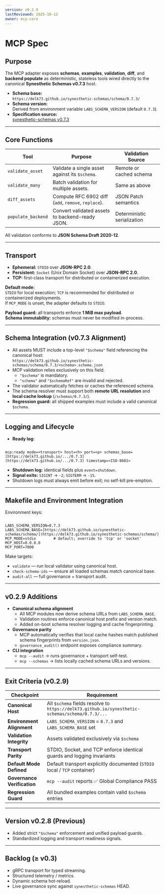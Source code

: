 ```yaml
---
version: v0.2.9
lastReviewed: 2025-10-12
owner: mcp-core
---
```


# MCP Spec

## Purpose

The MCP adapter exposes **schemas**, **examples**, **validation**, **diff**, and **backend populate** as deterministic, stateless tools wired directly to the canonical **Synesthetic Schemas v0.7.3** host.

* **Schema base:**  
  `https://delk73.github.io/synesthetic-schemas/schema/0.7.3/`
* **Schema version:**  
  Derived from environment variable `LABS_SCHEMA_VERSION` (default `0.7.3`).
* **Specification source:**  
  [synesthetic-schemas v0.7.3](https://github.com/delk73/synesthetic-schemas)

---

## Core Functions

| Tool | Purpose | Validation Source |
|------|----------|-------------------|
| `validate_asset` | Validate a single asset against its `$schema`. | Remote or cached schema |
| `validate_many` | Batch validation for multiple assets. | Same as above |
| `diff_assets` | Compute RFC 6902 diff (`add`, `remove`, `replace`). | JSON Patch semantics |
| `populate_backend` | Convert validated assets to backend-ready JSON. | Deterministic serialization |

All validation conforms to **JSON Schema Draft 2020-12**.

---

## Transport

* **Ephemeral:** `STDIO` over **JSON-RPC 2.0**.  
* **Persistent:** `Socket` (Unix Domain Socket) over **JSON-RPC 2.0**.  
* **TCP:** first-class transport for distributed or containerized execution.  

**Default mode:**  
`STDIO` for local execution; `TCP` is recommended for distributed or containerized deployments.  
If `MCP_MODE` is unset, the adapter defaults to `STDIO`.

**Payload guard:** all transports enforce **1 MiB max payload**.  
**Schema immutability:** schemas must never be modified in-process.

---

## Schema Integration (v0.7.3 Alignment)

* All assets MUST include a top-level `"$schema"` field referencing the canonical host:  
  `https://delk73.github.io/synesthetic-schemas/schema/0.7.3/<schema>.schema.json`
* MCP validation relies exclusively on this field.  
  * `"$schema"` is mandatory.  
  * `"schema"` and `"$schemaRef"` are invalid and rejected.
* The validator automatically fetches or caches the referenced schema.  
* The schema resolver must support both **remote URL resolution** and **local cache lookup** (`/schemas/0.7.3/`).
* **Regression guard:** all shipped examples must include a valid canonical `$schema`.

---

## Logging and Lifecycle

* **Ready log:**
```

mcp:ready mode=<transport> host=<h> port=<p> schemas_base=[https://delk73.github.io/.../0.7.3](https://delk73.github.io/.../0.7.3) timestamp=<ISO-8601>

```
* **Shutdown log:** identical fields plus `event=shutdown`.  
* **Signal exits:** `SIGINT` → `-2`; `SIGTERM` → `-15`.  
* Shutdown logs must always emit before exit; no self-kill pre-emption.

---

## Makefile and Environment Integration

Environment keys:
```

LABS_SCHEMA_VERSION=0.7.3
LABS_SCHEMA_BASE=[https://delk73.github.io/synesthetic-schemas/schema/](https://delk73.github.io/synesthetic-schemas/schema/)
MCP_MODE=stdio        # default; override to 'tcp' or 'socket'
MCP_HOST=0.0.0.0
MCP_PORT=7000

```

Make targets:
* `validate` — run local validator using canonical host.  
* `check-schema-ids` — ensure all loaded schemas match canonical base.  
* `audit-all` — full governance + transport audit.

---

## v0.2.9 Additions

* **Canonical schema alignment**  
  * All MCP modules now derive schema URLs from `LABS_SCHEMA_BASE`.  
  * Validation routines enforce canonical host prefix and version match.  
  * Added on-boot schema resolver logging and cache fingerprinting.
* **Governance parity**  
  * MCP automatically verifies that local cache hashes match published schema fingerprints from `version.json`.  
  * `governance_audit()` endpoint exposes compliance summary.
* **CLI integration**  
  * `mcp --audit` → runs governance + transport self-test.  
  * `mcp --schemas` → lists locally cached schema URLs and versions.

---

## Exit Criteria (v0.2.9)

| Checkpoint | Requirement |
|-------------|-------------|
| **Canonical Host** | All `$schema` fields resolve to `https://delk73.github.io/synesthetic-schemas/schema/0.7.3/...` |
| **Environment Alignment** | `LABS_SCHEMA_VERSION` = `0.7.3` and `LABS_SCHEMA_BASE` set |
| **Validation Integrity** | Assets validated exclusively via `$schema` |
| **Transport Parity** | STDIO, Socket, and TCP enforce identical guards and logging invariants |
| **Default Mode Defined** | Default transport explicitly documented (`STDIO` local / `TCP` container) |
| **Governance Verification** | `mcp --audit` reports ✅ Global Compliance PASS |
| **Regression Guard** | All bundled examples contain valid `$schema` entries |

---

## Version v0.2.8 (Previous)

* Added strict `"$schema"` enforcement and unified payload guards.  
* Standardized logging and transport readiness signals.

---

## Backlog (≥ v0.3)

* gRPC transport for typed streaming.  
* Structured telemetry / metrics.  
* Dynamic schema hot-reload.  
* Live governance sync against `synesthetic-schemas` HEAD.